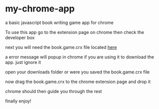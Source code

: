my-chrome-app
=============

a basic javascript book writing game app for chrome

To use this app go to the extension page on chrome then check the developer box

next you will need the book.game.crx file located [here](https://github.com/dragonloverlord/my-chrome-app/releases)

a error message will popup in chrome if you are using it to download the app. just ignore it

open your downloads folder or were you saved the book.game.crx file

now drag the book.game.crx to the chrome extension page and drop it

chrome should then guide you through the rest

finally enjoy!